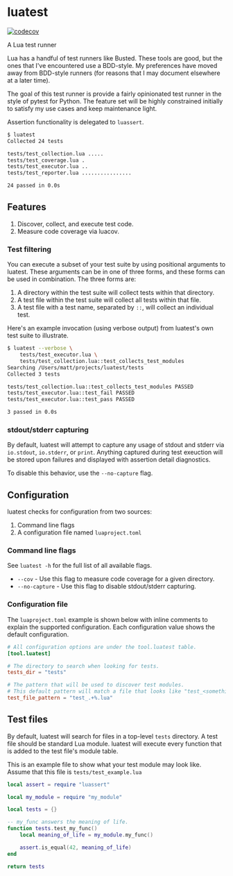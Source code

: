 # luatest

[![codecov](https://codecov.io/gh/mblayman/luatest/branch/main/graph/badge.svg?token=DBYXXLQXKB)](https://codecov.io/gh/mblayman/luatest)

A Lua test runner

Lua has a handful of test runners like Busted.
These tools are good, but the ones that I've encountered use a BDD-style.
My preferences have moved away from BDD-style runners
(for reasons that I may document elsewhere at a later time).

The goal of this test runner is provide a fairly opinionated test runner
in the style of pytest for Python.
The feature set will be highly constrained initially
to satisfy my use cases and keep maintenance light.

Assertion functionality is delegated to `luassert`.

```bash
$ luatest
Collected 24 tests

tests/test_collection.lua .....
tests/test_coverage.lua .
tests/test_executor.lua ..
tests/test_reporter.lua ................

24 passed in 0.0s
```

## Features

1. Discover, collect, and execute test code.
2. Measure code coverage via luacov.

### Test filtering

You can execute a subset of your test suite
by using positional arguments to luatest.
These arguments can be in one of three forms,
and these forms can be used in combination.
The three forms are:

1. A directory within the test suite will collect tests within that directory.
2. A test file within the test suite will collect all tests within that file.
3. A test file with a test name, separated by `::`, will collect an individual test.

Here's an example invocation (using verbose output)
from luatest's own test suite
to illustrate.

```bash
$ luatest --verbose \
    tests/test_executor.lua \
    tests/test_collection.lua::test_collects_test_modules
Searching /Users/matt/projects/luatest/tests
Collected 3 tests

tests/test_collection.lua::test_collects_test_modules PASSED
tests/test_executor.lua::test_fail PASSED
tests/test_executor.lua::test_pass PASSED

3 passed in 0.0s
```

### stdout/stderr capturing

By default, luatest will attempt to capture any usage of stdout and stderr
via `io.stdout`, `io.stderr`, or `print`.
Anything captured during test exeuction will be stored upon failures
and displayed with assertion detail diagnostics.

To disable this behavior, use the `--no-capture` flag.

## Configuration

luatest checks for configuration from two sources:

1. Command line flags
2. A configuration file named `luaproject.toml`

### Command line flags

See `luatest -h` for the full list of all available flags.

* `--cov` - Use this flag to measure code coverage for a given directory.
* `--no-capture` - Use this flag to disable stdout/stderr capturing.

### Configuration file

The `luaproject.toml` example is shown below with inline comments
to explain the supported configuration.
Each configuration value shows the default configuration.

```toml
# All configuration options are under the tool.luatest table.
[tool.luatest]

# The directory to search when looking for tests.
tests_dir = "tests"

# The pattern that will be used to discover test modules.
# This default pattern will match a file that looks like "test_<something>.lua".
test_file_pattern = "test_.+%.lua"
```

## Test files

By default, luatest will search for files in a top-level `tests` directory.
A test file should be standard Lua module.
luatest will execute every function that is added
to the test file's module table.

This is an example file to show what your test module may look like.
Assume that this file is `tests/test_example.lua`

```lua
local assert = require "luassert"

local my_module = require "my_module"

local tests = {}

-- my_func answers the meaning of life.
function tests.test_my_func()
    local meaning_of_life = my_module.my_func()

    assert.is_equal(42, meaning_of_life)
end

return tests
```
